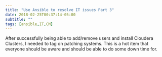 ```yaml
---
title: "Use Ansible to resolve IT issues Part 3"
date: 2018-02-25T00:37:14-05:00
subtitle: ""
tags: [ansible,IT,CM]
---
```

After successfully being able to add/remove users and install Cloudera Clusters, I needed to tag on patching systems. This is a hot item that everyone should be aware and should be able to do some down time for.

